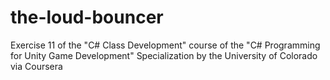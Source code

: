 # the-loud-bouncer
Exercise 11 of the "C# Class Development" course of the "C# Programming for Unity Game Development" Specialization by the University of Colorado via Coursera
